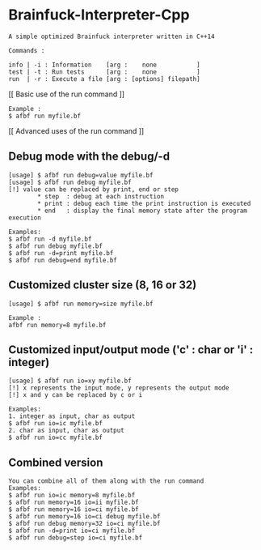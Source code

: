 # Brainfuck-Interpreter-Cpp
```
A simple optimized Brainfuck interpreter written in C++14

Commands :

info | -i : Information    [arg :    none           ]
test | -t : Run tests      [arg :    none           ]
run  | -r : Execute a file [arg : [options] filepath]
```
[[ Basic use of the run command ]]
```
Example :
$ afbf run myfile.bf
```
[[ Advanced uses of the run command ]]

## Debug mode with the debug/-d
```
[usage] $ afbf run debug=value myfile.bf
[usage] $ afbf run debug myfile.bf
[!] value can be replaced by print, end or step
        * step  : debug at each instruction
        * print : debug each time the print instruction is executed
        * end   : display the final memory state after the program execution

Examples:
$ afbf run -d myfile.bf
$ afbf run debug myfile.bf
$ afbf run -d=print myfile.bf
$ afbf run debug=end myfile.bf
```

## Customized cluster size (8, 16 or 32)
```
[usage] $ afbf run memory=size myfile.bf

Example :
afbf run memory=8 myfile.bf
```
## Customized input/output mode ('c' : char or 'i' : integer)
```
[usage] $ afbf run io=xy myfile.bf
[!] x represents the input mode, y represents the output mode
[!] x and y can be replaced by c or i

Examples:
1. integer as input, char as output
$ afbf run io=ic myfile.bf
2. char as input, char as output
$ afbf run io=cc myfile.bf
```
## Combined version
```
You can combine all of them along with the run command
Examples:
$ afbf run io=ic memory=8 myfile.bf
$ afbf run memory=16 io=ii myfile.bf
$ afbf run memory=16 io=ci myfile.bf
$ afbf run memory=16 io=ci debug myfile.bf
$ afbf run debug memory=32 io=ci myfile.bf
$ afbf run -d=print io=ci myfile.bf
$ afbf run debug=step io=ci myfile.bf
```
